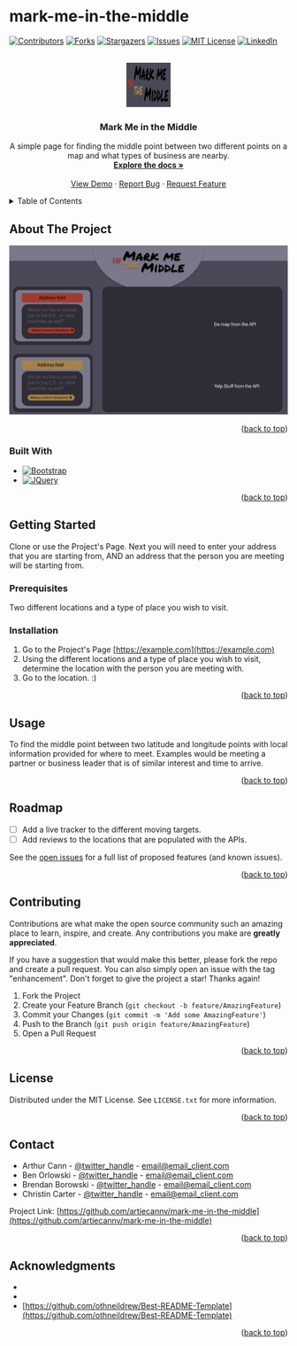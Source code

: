 # mark-me-in-the-middle
<a name="Mark Me in the Middle"></a>

<!-- PROJECT SHIELDS -->

[![Contributors][contributors-shield]][contributors-url]
[![Forks][forks-shield]][forks-url]
[![Stargazers][stars-shield]][stars-url]
[![Issues][issues-shield]][issues-url]
[![MIT License][license-shield]][license-url]
[![LinkedIn][linkedin-shield]][linkedin-url]



<!-- PROJECT LOGO -->
<br />
<div align="center">
  <a href="https://github.com/artiecannv/mark-me-in-the-middle">
    <img src="assets/images/logo.png" alt="Logo" width="80" height="80">
  </a>

<h3 align="center">Mark Me in the Middle</h3>

  <p align="center">
    A simple page for finding the middle point between two different points on a map and what types of business are nearby.
    <br />
    <a href="https://github.com/artiecannv/mark-me-in-the-middle"><strong>Explore the docs »</strong></a>
    <br />
    <br />
    <a href="https://github.com/artiecannv/mark-me-in-the-middle">View Demo</a>
    ·
    <a href="https://github.com/artiecannv/mark-me-in-the-middle/issues">Report Bug</a>
    ·
    <a href="https://github.com/artiecannv/mark-me-in-the-middle/issues">Request Feature</a>
  </p>
</div>



<!-- TABLE OF CONTENTS -->
<details>
  <summary>Table of Contents</summary>
  <ol>
    <li>
      <a href="#about-the-project">About The Project</a>
      <ul>
        <li><a href="#built-with">Built With</a></li>
      </ul>
    </li>
    <li>
      <a href="#getting-started">Getting Started</a>
      <ul>
        <li><a href="#prerequisites">Prerequisites</a></li>
        <li><a href="#installation">Installation</a></li>
      </ul>
    </li>
    <li><a href="#usage">Usage</a></li>
    <li><a href="#roadmap">Roadmap</a></li>
    <li><a href="#contributing">Contributing</a></li>
    <li><a href="#license">License</a></li>
    <li><a href="#contact">Contact</a></li>
    <li><a href="#acknowledgments">Acknowledgments</a></li>
  </ol>
</details>



<!-- ABOUT THE PROJECT -->
## About The Project

[![Product Name Screen Shot][product-screenshot]](https://example.com)


<p align="right">(<a href="#readme-top">back to top</a>)</p>



### Built With

* [![Bootstrap][Bootstrap.com]][Bootstrap-url]
* [![JQuery][JQuery.com]][JQuery-url]

<p align="right">(<a href="#readme-top">back to top</a>)</p>



<!-- GETTING STARTED -->
## Getting Started

 Clone or use the Project's Page.
 Next you will need to enter your address that you are starting from, AND an address that the person you are meeting will be starting from.

### Prerequisites

Two different locations and a type of place you wish to visit.

### Installation

1. Go to the Project's Page [https://example.com](https://example.com)
2. Using the different locations and a type of place you wish to visit, determine the location with the person you are meeting with.
3. Go to the location. :) 
<p align="right">(<a href="#readme-top">back to top</a>)</p>


<!-- USAGE EXAMPLES -->
## Usage

To find the middle point between two latitude and longitude points with local information provided for where to meet.
 Examples would be meeting a partner or business leader that is of similar interest and time to arrive.


<p align="right">(<a href="#readme-top">back to top</a>)</p>



<!-- ROADMAP -->
## Roadmap

- [ ] Add a live tracker to the different moving targets.
- [ ] Add reviews to the locations that are populated with the APIs.

See the [open issues](https://github.com/artiecannv/mark-me-in-the-middle/issues) for a full list of proposed features (and known issues).

<p align="right">(<a href="#readme-top">back to top</a>)</p>



<!-- CONTRIBUTING -->
## Contributing

Contributions are what make the open source community such an amazing place to learn, inspire, and create. Any contributions you make are **greatly appreciated**.

If you have a suggestion that would make this better, please fork the repo and create a pull request. You can also simply open an issue with the tag "enhancement".
Don't forget to give the project a star! Thanks again!

1. Fork the Project
2. Create your Feature Branch (`git checkout -b feature/AmazingFeature`)
3. Commit your Changes (`git commit -m 'Add some AmazingFeature'`)
4. Push to the Branch (`git push origin feature/AmazingFeature`)
5. Open a Pull Request

<p align="right">(<a href="#readme-top">back to top</a>)</p>



<!-- LICENSE -->
## License

Distributed under the MIT License. See `LICENSE.txt` for more information.

<p align="right">(<a href="#readme-top">back to top</a>)</p>



<!-- CONTACT -->
## Contact
* Arthur Cann - [@twitter_handle](https://twitter.com/twitter_handle) - email@email_client.com
* Ben Orlowski - [@twitter_handle](https://twitter.com/twitter_handle) - email@email_client.com
* Brendan Borowski - [@twitter_handle](https://twitter.com/twitter_handle) - email@email_client.com
* Christin Carter - [@twitter_handle](https://twitter.com/twitter_handle) - email@email_client.com


Project Link: [https://github.com/artiecannv/mark-me-in-the-middle](https://github.com/artiecannv/mark-me-in-the-middle)

<p align="right">(<a href="#readme-top">back to top</a>)</p>



<!-- ACKNOWLEDGMENTS -->
## Acknowledgments

* []()
* []()
* [https://github.com/othneildrew/Best-README-Template](https://github.com/othneildrew/Best-README-Template)

<p align="right">(<a href="#readme-top">back to top</a>)</p>



<!-- MARKDOWN LINKS & IMAGES -->
<!-- https://www.markdownguide.org/basic-syntax/#reference-style-links -->
[contributors-shield]: https://img.shields.io/github/contributors/artiecannv/mark-me-in-the-middle.svg?style=for-the-badge
[contributors-url]: https://github.com/artiecannv/mark-me-in-the-middle/graphs/contributors
[forks-shield]: https://img.shields.io/github/forks/artiecannv/mark-me-in-the-middle.svg?style=for-the-badge
[forks-url]: https://github.com/artiecannv/mark-me-in-the-middle/network/members
[stars-shield]: https://img.shields.io/github/stars/artiecannv/mark-me-in-the-middle.svg?style=for-the-badge
[stars-url]: https://github.com/artiecannv/mark-me-in-the-middle/stargazers
[issues-shield]: https://img.shields.io/github/issues/artiecannv/mark-me-in-the-middle.svg?style=for-the-badge
[issues-url]: https://github.com/artiecannv/mark-me-in-the-middle/issues
[license-shield]: https://img.shields.io/github/license/artiecannv/mark-me-in-the-middle.svg?style=for-the-badge
[license-url]: https://github.com/artiecannv/mark-me-in-the-middle/blob/master/LICENSE.txt
[linkedin-shield]: https://img.shields.io/badge/-LinkedIn-black.svg?style=for-the-badge&logo=linkedin&colorB=555
[linkedin-url]: https://linkedin.com/in/linkedin_username
[product-screenshot]: /assets/images/screenshot.png
[Bootstrap.com]: https://img.shields.io/badge/Bootstrap-563D7C?style=for-the-badge&logo=bootstrap&logoColor=white
[Bootstrap-url]: https://getbootstrap.com
[JQuery.com]: https://img.shields.io/badge/jQuery-0769AD?style=for-the-badge&logo=jquery&logoColor=white
[JQuery-url]: https://jquery.com 
